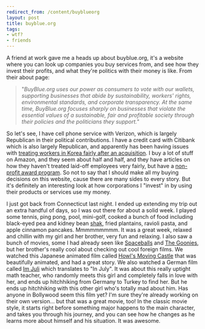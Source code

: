 ```yaml
---
redirect_from: /content/buyblueorg
layout: post
title: buyblue.org
tags:
- wtf?
- friends
---
```

A friend at work gave me a heads up about buyblue.org, it's a website where you can look up companies you buy services from, and see how they invest their profits, and what they're politics with their money is like. From their about page:

> 
> "_BuyBlue.org uses our power as consumers to vote with our wallets, supporting businesses that abide by sustainability, workers' rights, environmental standards, and corporate transparency. At the same time, BuyBlue.org focuses sharply on businesses that violate the essential values of a sustainable, fair and profitable society through their policies and the politicians they support._"
> 

So let's see, I have cell phone service with Verizon, which is largely Republican in their political contributions. I have a credit card with Citibank which is also largely Republican, and apparently has been having issues with [treating workers in Korea fairly after an acquisition](http://koreajoongangdaily.joins.com/news/article/article.aspx?aid=2633709). I buy a lot of stuff on Amazon, and they seem about half and half, and they have articles on how they haven't treated laid-off employees very fairly, but have a [non-profit award program](https://org.amazon.com/). So not to say that I should make all my buying decisions on this website, cause there are many sides to every story. But it's definitely an interesting look at how corporations I "invest" in by using their products or services use my money.

I just got back from Connecticut last night. I ended up extending my trip out an extra handful of days, so I was out there for about a solid week. I played some tennis, ping pong, pool, mini-golf, cooked a bunch of food including black-eyed pea and kidney bean [shak](/2005/03/25/you-can-make-shak-too), fried plantains, ravioli pasta, and apple cinnamon pancakes. Mmmmmmmmm. It was a great week, relaxed and chillin with my girl and her brother, very fun and relaxing. I also saw a bunch of movies, some I had already seen like [Spaceballs](http://www.imdb.com/title/tt0094012/) and [The Goonies](http://www.imdb.com/title/tt0089218/), but her brother's really cool about checking out cool foreign films. We watched this Japanese animated film called [Howl's Moving Castle](http://www.imdb.com/title/tt0347149/) that was beautifully animated, and had a great story. We also watched a German film called [Im Juli](http://www.imdb.com/title/tt0177858/) which translates to "In July". It was about this really uptight math teacher, who randomly meets this girl and completely falls in love with her, and ends up hitchhiking from Germany to Turkey to find her. But he ends up hitchhiking with this other girl who's totally mad about him. Has anyone in Bollywood seem this film yet? I'm sure they're already working on their own version... but that was a great movie, too! In the classic movie style, it starts right before something major happens to the main character, and takes you through his journey, and you can see how he changes as he learns more about himself and his situation. It was awesome.

